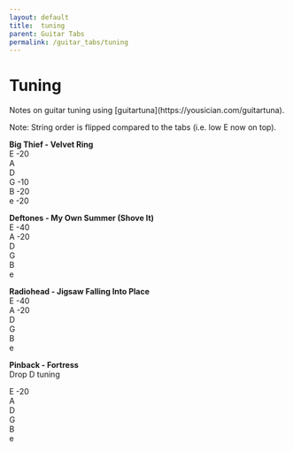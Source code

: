 ```yaml
---
layout: default
title:  tuning
parent: Guitar Tabs
permalink: /guitar_tabs/tuning
---
```

<h1>Tuning</h1> 
Notes on guitar tuning using [guitartuna](https://yousician.com/guitartuna).  

Note: String order is flipped compared to the tabs (i.e. low E now on top). 

**Big Thief - Velvet Ring**  
E -20  
A  
D  
G -10  
B -20  
e -20  

**Deftones - My Own Summer (Shove It)**  
E -40  
A -20  
D  
G  
B  
e  

**Radiohead - Jigsaw Falling Into Place**  
E -40  
A -20  
D  
G  
B  
e  

**Pinback - Fortress**  
Drop D tuning    
  
E -20  
A   
D  
G  
B  
e  